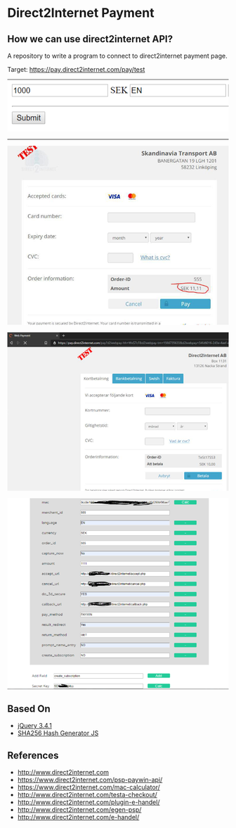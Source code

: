 # Direct2Internet Payment

## How we can use direct2internet API? 

A repository to write a program to connect to direct2internet payment page.

Target: https://pay.direct2internet.com/pay/test

![direct2internet screenshot](screenshot4.png)

-----------

![direct2internet screenshot](screenshot1.png)

![direct2internet screenshot](screenshot2.png)

![direct2internet screenshot](screenshot3.png)

## Based On

- [jQuery 3.4.1](https://ajax.googleapis.com/ajax/libs/jquery/3.4.1/jquery.min.js)
- [SHA256 Hash Generator JS](https://github.com/BaseMax/SHA256HashGeneratorJS)

## References

- http://www.direct2internet.com
- https://www.direct2internet.com/psp-paywin-api/
- https://www.direct2internet.com/mac-calculator/
- http://www.direct2internet.com/testa-checkout/
- http://www.direct2internet.com/plugin-e-handel/
- http://www.direct2internet.com/egen-psp/
- http://www.direct2internet.com/e-handel/
